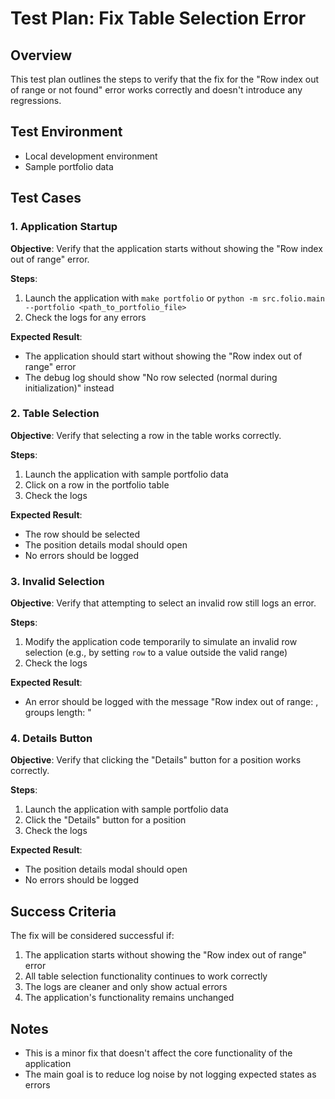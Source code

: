 # Test Plan: Fix Table Selection Error

## Overview

This test plan outlines the steps to verify that the fix for the "Row index out of range or not found" error works correctly and doesn't introduce any regressions.

## Test Environment

- Local development environment
- Sample portfolio data

## Test Cases

### 1. Application Startup

**Objective**: Verify that the application starts without showing the "Row index out of range" error.

**Steps**:
1. Launch the application with `make portfolio` or `python -m src.folio.main --portfolio <path_to_portfolio_file>`
2. Check the logs for any errors

**Expected Result**:
- The application should start without showing the "Row index out of range" error
- The debug log should show "No row selected (normal during initialization)" instead

### 2. Table Selection

**Objective**: Verify that selecting a row in the table works correctly.

**Steps**:
1. Launch the application with sample portfolio data
2. Click on a row in the portfolio table
3. Check the logs

**Expected Result**:
- The row should be selected
- The position details modal should open
- No errors should be logged

### 3. Invalid Selection

**Objective**: Verify that attempting to select an invalid row still logs an error.

**Steps**:
1. Modify the application code temporarily to simulate an invalid row selection (e.g., by setting `row` to a value outside the valid range)
2. Check the logs

**Expected Result**:
- An error should be logged with the message "Row index out of range: <row>, groups length: <length>"

### 4. Details Button

**Objective**: Verify that clicking the "Details" button for a position works correctly.

**Steps**:
1. Launch the application with sample portfolio data
2. Click the "Details" button for a position
3. Check the logs

**Expected Result**:
- The position details modal should open
- No errors should be logged

## Success Criteria

The fix will be considered successful if:

1. The application starts without showing the "Row index out of range" error
2. All table selection functionality continues to work correctly
3. The logs are cleaner and only show actual errors
4. The application's functionality remains unchanged

## Notes

- This is a minor fix that doesn't affect the core functionality of the application
- The main goal is to reduce log noise by not logging expected states as errors
